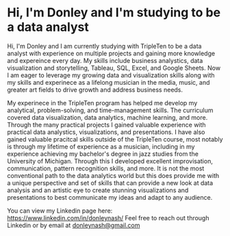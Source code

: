 # Hi, I'm Donley and I'm studying to be a data analyst

Hi, I'm Donley and I am currently studying with TripleTen to be a data analyst with experience on multiple projects and gaining more knowledge and expereince every day.  My skills include business analystics, data visualization and storytelling, Tableau, SQL, Excel, and Google Sheets.  Now I am eager to leverage my growing data and visualization skills along with my skills and experinece as a lifelong musician in the media, music, and greater art fields to drive growth and address business needs.

My experinece in the TripleTen program has helped me develop my analytical, problem-solving, and time-management skills.  The curriculum covered data visualization, data analytics, machine learning, and more.  Through the many practical projects I gained valuable experience with practical data analystics, visualizations, and presentations.  I have also gained valuable pracitcal skills outside of the TripleTen course, most notably is through my lifetime of experience as a musician, including in my experience achieving my bachelor's degree in jazz studies from the University of Michigan.  Through this I developed excellent improvisation, communication, pattern recognition skills, and more.  It is not the most conventional path to the data analytics world but this does provide me with a unique perspective and set of skills that can provide a new look at data analysis and an artistic eye to create stunning visualizations and presentations to best communicate my ideas and adapt to any audience.

You can view my Linkedin page here: https://www.linkedin.com/in/donleynash/
Feel free to reach out through Linkedin or by email at donleynash@gmail.com
